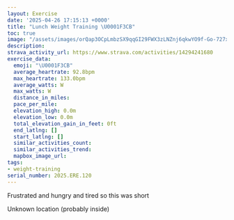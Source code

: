 ```yaml
---
layout: Exercise
date: '2025-04-26 17:15:13 +0000'
title: "Lunch Weight Training \U0001F3CB️"
toc: true
image: "/assets/images/orQap3OCpLmbzSX9qqGI29FWX3zLNZnj6qkwYO9f-Go-727x2048.jpg.jpeg"
description:
strava_activity_url: https://www.strava.com/activities/14294241680
exercise_data:
  emoji: "\U0001F3CB️"
  average_heartrate: 92.8bpm
  max_heartrate: 133.0bpm
  average_watts: W
  max_watts: W
  distance_in_miles:
  pace_per_mile:
  elevation_high: 0.0m
  elevation_low: 0.0m
  total_elevation_gain_in_feet: 0ft
  end_latlng: []
  start_latlng: []
  similar_activities_count:
  similar_activities_trend:
  mapbox_image_url:
tags:
- weight-training
serial_number: 2025.ERE.120
---
```

Frustrated and hungry and tired so this was short

Unknown location (probably inside)
